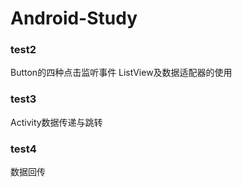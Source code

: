 # Android-Study
### test2
Button的四种点击监听事件
ListView及数据适配器的使用
### test3
Activity数据传递与跳转
### test4
数据回传
